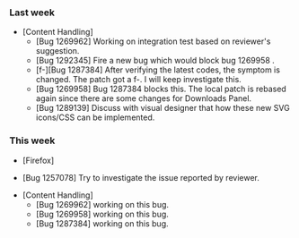### Last week

* [Content Handling]
  - [Bug 1269962] Working on integration test based on reviewer's suggestion.
  - [Bug 1292345] Fire a new bug which would block bug 1269958 .
  - [f-][Bug 1287384] After verifying the latest codes, the symptom is changed. The patch got a f-. I will keep investigate this.
  - [Bug 1269958] Bug 1287384 blocks this. The local patch is rebased again since there are some changes for Downloads Panel.
  - [Bug 1289139] Discuss with visual designer that how these new SVG icons/CSS can be implemented.

### This week

* [Firefox]
- [Bug 1257078] Try to investigate the issue reported by reviewer.

* [Content Handling]
  - [Bug 1269962] working on this bug.
  - [Bug 1269958] working on this bug.
  - [Bug 1287384] working on this bug.
